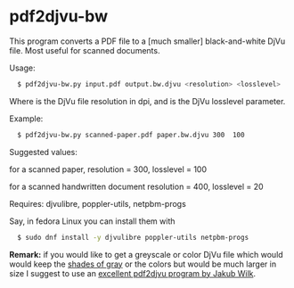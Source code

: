 # pdf2djvu-bw

This program converts a PDF file to a [much smaller] black-and-white DjVu file.
Most useful for scanned documents.

Usage: 
```bash
  $ pdf2djvu-bw.py input.pdf output.bw.djvu <resolution> <losslevel>
```

Where <resolution> is the DjVu file resolution in dpi, and <losslevel> is the
DjVu losslevel parameter.

Example:
```bash
  $ pdf2djvu-bw.py scanned-paper.pdf paper.bw.djvu 300  100
```


Suggested values:

for a scanned paper, resolution = 300,  losslevel = 100

for a scanned handwritten document resolution = 400,  losslevel = 20


Requires: djvulibre, poppler-utils, netpbm-progs

Say, in fedora Linux you can install them with 

```bash
  $ sudo dnf install -y djvulibre poppler-utils netpbm-progs 
```

**Remark:** if you would like to get a greyscale or color DjVu file which 
would would keep the
[shades of gray](https://en.wikipedia.org/wiki/Shades_of_gray)
or the colors but would be much larger  in size I suggest to use 
an [excellent pdf2djvu program by Jakub Wilk](http://jwilk.net/software/pdf2djvu).